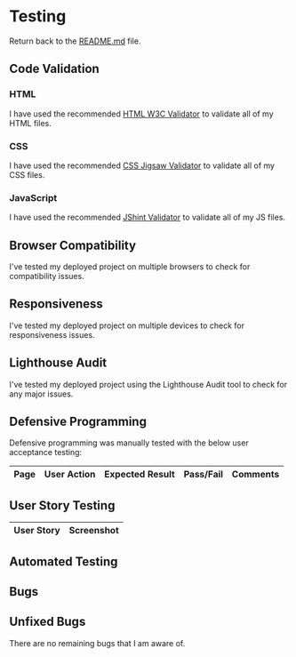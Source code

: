 # Testing

Return back to the [README.md](README.md) file.

## Code Validation

### HTML

I have used the recommended [HTML W3C Validator](https://validator.w3.org) to validate all of my HTML files.

### CSS

I have used the recommended [CSS Jigsaw Validator](https://jigsaw.w3.org/css-validator) to validate all of my CSS files.


### JavaScript

I have used the recommended [JShint Validator](https://jshint.com) to validate all of my JS files.


## Browser Compatibility

I've tested my deployed project on multiple browsers to check for compatibility issues.

## Responsiveness

I've tested my deployed project on multiple devices to check for responsiveness issues.


## Lighthouse Audit

I've tested my deployed project using the Lighthouse Audit tool to check for any major issues.

## Defensive Programming

Defensive programming was manually tested with the below user acceptance testing:

| Page         | User Action                                   | Expected Result                                                                | Pass/Fail | Comments |
| ------------ | --------------------------------------------- | ------------------------------------------------------------------------------ | --------- | -------- |

## User Story Testing

| User Story                                                                                                                                                                                                                            | Screenshot                                        |
| ------------------------------------------------------------------------------------------------------------------------------------------------------------------------------------------------------------------------------------- | ------------------------------------------------- |


## Automated Testing




## Bugs


## Unfixed Bugs

There are no remaining bugs that I am aware of.